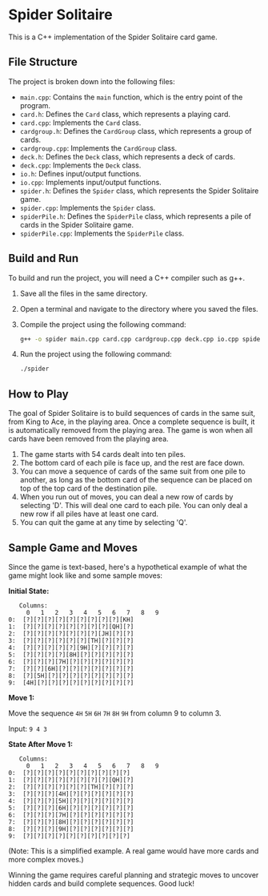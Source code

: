 # Spider Solitaire

This is a C++ implementation of the Spider Solitaire card game.

## File Structure

The project is broken down into the following files:

*   `main.cpp`: Contains the `main` function, which is the entry point of the program.
*   `card.h`: Defines the `Card` class, which represents a playing card.
*   `card.cpp`: Implements the `Card` class.
*   `cardgroup.h`: Defines the `CardGroup` class, which represents a group of cards.
*   `cardgroup.cpp`: Implements the `CardGroup` class.
*   `deck.h`: Defines the `Deck` class, which represents a deck of cards.
*   `deck.cpp`: Implements the `Deck` class.
*   `io.h`: Defines input/output functions.
*   `io.cpp`: Implements input/output functions.
*   `spider.h`: Defines the `Spider` class, which represents the Spider Solitaire game.
*   `spider.cpp`: Implements the `Spider` class.
*   `spiderPile.h`: Defines the `SpiderPile` class, which represents a pile of cards in the Spider Solitaire game.
*   `spiderPile.cpp`: Implements the `SpiderPile` class.

## Build and Run

To build and run the project, you will need a C++ compiler such as g++.

1.  Save all the files in the same directory.
2.  Open a terminal and navigate to the directory where you saved the files.
3.  Compile the project using the following command:

    ```bash
    g++ -o spider main.cpp card.cpp cardgroup.cpp deck.cpp io.cpp spider.cpp spiderPile.cpp
    ```

4.  Run the project using the following command:

    ```bash
    ./spider
    ```

## How to Play

The goal of Spider Solitaire is to build sequences of cards in the same suit, from King to Ace, in the playing area. Once a complete sequence is built, it is automatically removed from the playing area. The game is won when all cards have been removed from the playing area.

1.  The game starts with 54 cards dealt into ten piles.
2.  The bottom card of each pile is face up, and the rest are face down.
3.  You can move a sequence of cards of the same suit from one pile to another, as long as the bottom card of the sequence can be placed on top of the top card of the destination pile.
4.  When you run out of moves, you can deal a new row of cards by selecting 'D'. This will deal one card to each pile. You can only deal a new row if all piles have at least one card.
5.  You can quit the game at any time by selecting 'Q'.

## Sample Game and Moves

Since the game is text-based, here's a hypothetical example of what the game might look like and some sample moves:

**Initial State:**

```
   Columns:
     0   1   2   3   4   5   6   7   8   9
0:  [?][?][?][?][?][?][?][?][?][KH]
1:  [?][?][?][?][?][?][?][?][QH][?]
2:  [?][?][?][?][?][?][?][JH][?][?]
3:  [?][?][?][?][?][?][TH][?][?][?]
4:  [?][?][?][?][?][9H][?][?][?][?]
5:  [?][?][?][?][8H][?][?][?][?][?]
6:  [?][?][?][7H][?][?][?][?][?][?]
7:  [?][?][6H][?][?][?][?][?][?][?]
8:  [?][5H][?][?][?][?][?][?][?][?]
9:  [4H][?][?][?][?][?][?][?][?][?]
```

**Move 1:**

Move the sequence `4H` `5H` `6H` `7H` `8H` `9H` from column 9 to column 3.

Input: `9 4 3`

**State After Move 1:**

```
   Columns:
     0   1   2   3   4   5   6   7   8   9
0:  [?][?][?][?][?][?][?][?][?][?]
1:  [?][?][?][?][?][?][?][?][QH][?]
2:  [?][?][?][?][?][?][TH][?][?][?]
3:  [?][?][?][4H][?][?][?][?][?][?]
4:  [?][?][?][5H][?][?][?][?][?][?]
5:  [?][?][?][6H][?][?][?][?][?][?]
6:  [?][?][?][7H][?][?][?][?][?][?]
7:  [?][?][?][8H][?][?][?][?][?][?]
8:  [?][?][?][9H][?][?][?][?][?][?]
9:  [?][?][?][?][?][?][?][?][?][?]
```

(Note: This is a simplified example. A real game would have more cards and more complex moves.)

Winning the game requires careful planning and strategic moves to uncover hidden cards and build complete sequences. Good luck!
